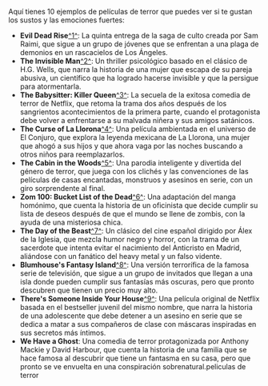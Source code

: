 [1]: https://bing.com/search?q=peliculas+de+terror ""
[2]: https://www.youtube.com/watch?v=xYBKE9Gyjqc ""
[3]: https://www.youtube.com/watch?v=3oDs3H83x_Y ""
[4]: https://www.youtube.com/watch?v=GwZ8onTu-c0 ""
[5]: https://www.youtube.com/playlist?list=PLqxJrQpJhzY27W3AaU_wVwS1g5fmbp6Hh ""
[6]: https://www.netflix.com/es/browse/genre/8711 ""
[7]: https://www.espinof.com/listas/mejores-peliculas-terror-todos-tiempos ""
[8]: https://www.culturagenial.com/es/peliculas-de-terror-recientes/ ""
[9]: https://youtube.com/playlist?list=PLTu73AU63hNlqtXyj4uY2d6pGnIJBg8NP ""

Aquí tienes 10 ejemplos de películas de terror que puedes ver si te gustan los sustos y las emociones fuertes:

- **Evil Dead Rise**[^1^][1]: La quinta entrega de la saga de culto creada por Sam Raimi, que sigue a un grupo de jóvenes que se enfrentan a una plaga de demonios en un rascacielos de Los Ángeles.
- **The Invisible Man**[^2^][2]: Un thriller psicológico basado en el clásico de H.G. Wells, que narra la historia de una mujer que escapa de su pareja abusiva, un científico que ha logrado hacerse invisible y que la persigue para atormentarla.
- **The Babysitter: Killer Queen**[^3^][3]: La secuela de la exitosa comedia de terror de Netflix, que retoma la trama dos años después de los sangrientos acontecimientos de la primera parte, cuando el protagonista debe volver a enfrentarse a su malvada niñera y sus amigos satánicos.
- **The Curse of La Llorona**[^4^][4]: Una película ambientada en el universo de El Conjuro, que explora la leyenda mexicana de La Llorona, una mujer que ahogó a sus hijos y que ahora vaga por las noches buscando a otros niños para reemplazarlos.
- **The Cabin in the Woods**[^5^][5]: Una parodia inteligente y divertida del género de terror, que juega con los clichés y las convenciones de las películas de casas encantadas, monstruos y asesinos en serie, con un giro sorprendente al final.
- **Zom 100: Bucket List of the Dead**[^6^][6]: Una adaptación del manga homónimo, que cuenta la historia de un oficinista que decide cumplir su lista de deseos después de que el mundo se llene de zombis, con la ayuda de una misteriosa chica.
- **The Day of the Beast**[^7^][7]: Un clásico del cine español dirigido por Álex de la Iglesia, que mezcla humor negro y horror, con la trama de un sacerdote que intenta evitar el nacimiento del Anticristo en Madrid, aliándose con un fanático del heavy metal y un falso vidente.
- **Blumhouse's Fantasy Island**[^8^][8]: Una versión terrorífica de la famosa serie de televisión, que sigue a un grupo de invitados que llegan a una isla donde pueden cumplir sus fantasías más oscuras, pero que pronto descubren que tienen un precio muy alto.
- **There's Someone Inside Your House**[^9^][9]: Una película original de Netflix basada en el bestseller juvenil del mismo nombre, que narra la historia de una adolescente que debe detener a un asesino en serie que se dedica a matar a sus compañeros de clase con máscaras inspiradas en sus secretos más íntimos.
- **We Have a Ghost**: Una comedia de terror protagonizada por Anthony Mackie y David Harbour, que cuenta la historia de una familia que se hace famosa al descubrir que tiene un fantasma en su casa, pero que pronto se ve envuelta en una conspiración sobrenatural.peliculas de terror
